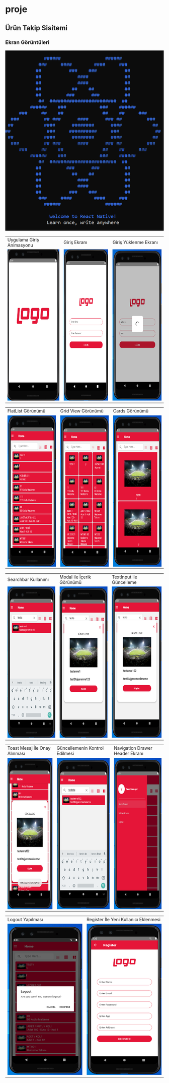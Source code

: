 # proje
## Ürün Takip Sisitemi
### Ekran Görüntüleri
<div align="center"><img src="https://github.com/yunusemreayar/proje/blob/main/proje%20resimleri/15.PNG" alt="15" /></div>
<table>
  <tr>
    <td>Uygulama Giriş Animasyonu</td>
     <td>Giriş Ekranı</td>
     <td>Giriş Yüklenme Ekranı</td>
  </tr>
  <tr>
    <td><img src="https://github.com/yunusemreayar/proje/blob/main/proje%20resimleri/1.PNG" width=270 height=480></td>
    <td><img src="https://github.com/yunusemreayar/proje/blob/main/proje%20resimleri/2.PNG" width=270 height=480></td>
    <td><img src="https://github.com/yunusemreayar/proje/blob/main/proje%20resimleri/3.PNG" width=270 height=480></td>
  </tr>
 </table>
 <table>
  <tr>
    <td>FlatList Görünümü</td>
     <td>Grid View Görünümü</td>
     <td>Cards Görünümü</td>
  </tr>
  <tr>
    <td><img src="https://github.com/yunusemreayar/proje/blob/main/proje%20resimleri/4.PNG" width=270 height=480></td>
    <td><img src="https://github.com/yunusemreayar/proje/blob/main/proje%20resimleri/5.PNG" width=270 height=480></td>
    <td><img src="https://github.com/yunusemreayar/proje/blob/main/proje%20resimleri/6.PNG" width=270 height=480></td>
  </tr>
 </table>
 <table>
  <tr>
    <td>Searchbar Kullanımı</td>
     <td>Modal ile İçerik Görünümü</td>
     <td>TextInput ile Güncelleme</td>
  </tr>
  <tr>
    <td><img src="https://github.com/yunusemreayar/proje/blob/main/proje%20resimleri/7.PNG" width=270 height=480></td>
    <td><img src="https://github.com/yunusemreayar/proje/blob/main/proje%20resimleri/8.PNG" width=270 height=480></td>
    <td><img src="https://github.com/yunusemreayar/proje/blob/main/proje%20resimleri/9.PNG" width=270 height=480></td>
  </tr>
 </table>
  <table>
  <tr>
    <td>Toast Mesaj İle Onay Alınması </td>
     <td>Güncellemenin Kontrol Edilmesi</td>
     <td>Navigation Drawer Header Ekranı</td>
  </tr>
  <tr>
    <td><img src="https://github.com/yunusemreayar/proje/blob/main/proje%20resimleri/10.PNG" width=270 height=480></td>
    <td><img src="https://github.com/yunusemreayar/proje/blob/main/proje%20resimleri/11.PNG" width=270 height=480></td>
    <td><img src="https://github.com/yunusemreayar/proje/blob/main/proje%20resimleri/12.PNG" width=270 height=480></td>
  </tr>
 </table>
  <table>
  <tr>
    <td>Logout Yapılması </td>
     <td>Register İle Yeni Kullanıcı Eklenmesi</td>
  </tr>
  <tr>
    <td><img src="https://github.com/yunusemreayar/proje/blob/main/proje%20resimleri/13.PNG" width=270 height=480></td>
    <td><img src="https://github.com/yunusemreayar/proje/blob/main/proje%20resimleri/14.PNG" width=270 height=480></td>
  </tr>
 </table>
